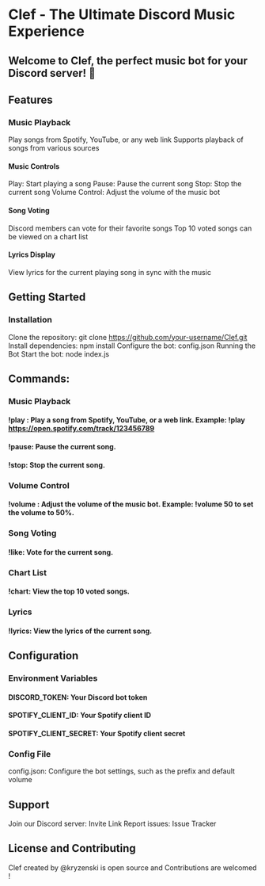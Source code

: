 # Clef - The Ultimate Discord Music Experience
## Welcome to Clef, the perfect music bot for your Discord server! 🤘

## Features

### Music Playback
Play songs from Spotify, YouTube, or any web link
Supports playback of songs from various sources

#### Music Controls
Play: Start playing a song
Pause: Pause the current song
Stop: Stop the current song
Volume Control: Adjust the volume of the music bot

#### Song Voting
Discord members can vote for their favorite songs
Top 10 voted songs can be viewed on a chart list

#### Lyrics Display
View lyrics for the current playing song in sync with the music

## Getting Started

### Installation
Clone the repository: git clone https://github.com/your-username/Clef.git
Install dependencies: npm install
Configure the bot: config.json
Running the Bot
Start the bot: node index.js

## Commands:
### Music Playback
#### !play <url>: Play a song from Spotify, YouTube, or a web link. Example: !play https://open.spotify.com/track/123456789
#### !pause: Pause the current song.
#### !stop: Stop the current song.

### Volume Control
#### !volume <volume>: Adjust the volume of the music bot. Example: !volume 50 to set the volume to 50%.
### Song Voting
#### !like: Vote for the current song.

### Chart List
#### !chart: View the top 10 voted songs.

### Lyrics
#### !lyrics: View the lyrics of the current song.

## Configuration
### Environment Variables
#### DISCORD_TOKEN: Your Discord bot token
#### SPOTIFY_CLIENT_ID: Your Spotify client ID
#### SPOTIFY_CLIENT_SECRET: Your Spotify client secret
### Config File
config.json: Configure the bot settings, such as the prefix and default volume

## Support
Join our Discord server: Invite Link
Report issues: Issue Tracker

## License and Contributing
Clef created by @kryzenski is open source and Contributions are welcomed !
